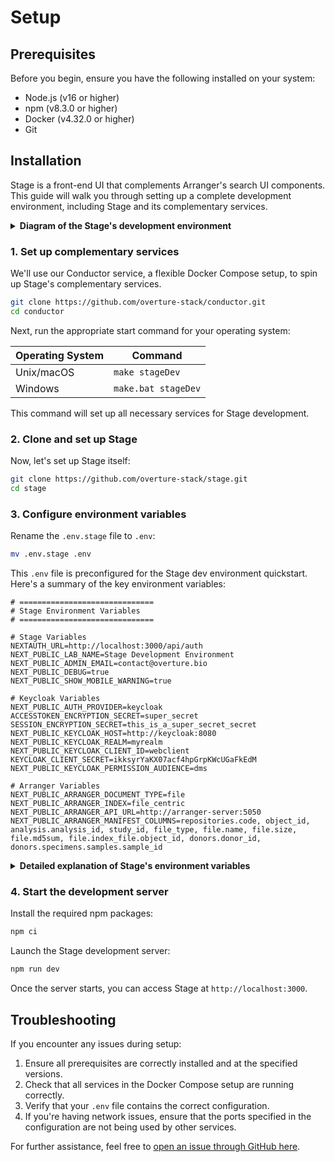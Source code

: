 # Setup

## Prerequisites

Before you begin, ensure you have the following installed on your system:

- Node.js (v16 or higher)
- npm (v8.3.0 or higher)
- Docker (v4.32.0 or higher)
- Git

## Installation

Stage is a front-end UI that complements Arranger's search UI components. This guide will walk you through setting up a complete development environment, including Stage and its complementary services.


<details>
  <summary><b>Diagram of the Stage's development environment</b></summary>
    ```mermaid
    graph LR
        %% Define nodes
        Elasticsearch(Elasticsearch)
        Arranger(Arranger)
        Stage(Stage)
        Keycloak(Keycloak)
        KeycloakDb[(Keycloak DB)]
        ArrangerConfigs{{Configuration Files}}
        IndexMapping{{Index Mapping}}
        ElasticsearchDocuments{{Elasticsearch Documents}}
        OvertureAPIKeyProvider{{Overture API Key Provider}}

        %% Identity and Access Management
        subgraph Identity and Access Management
            OvertureAPIKeyProvider -.-> Keycloak
            KeycloakDb --- Keycloak
        end

        Keycloak -.- Stage

        %% Search & Exploration
        subgraph Search and Exploration
            IndexMapping -.-> Elasticsearch
            ElasticsearchDocuments -.-> Elasticsearch
            Elasticsearch --- Arranger
            Arranger --- Stage
            ArrangerConfigs -.-> Arranger
        end


        %% Styling
        classDef default fill:#F2F5F8,stroke:#04518c,color:#282A35;
        classDef database fill:#91909080,stroke:#03497e,color:#282A35;
        classDef service fill:#0669b64e,stroke:#03497e,color:#282A35;
        classDef thirdParty fill:#ebeced,stroke:#a1a1a1,color:#282A35;
        classDef local fill:#E2B7D0,stroke:#9E005D,color:#282A35;
        classDef configs fill:#E4E775,stroke:#7D7D7D,color:#282A35; 

        class Stage local;
        class KeycloakDb database;
        class Arranger service;
        class Elasticsearch,Keycloak thirdParty;
        class ElasticsearchDocuments,ArrangerConfigs,IndexMapping,OvertureAPIKeyProvider configs;
    ```

    **Databases (dark gray), Overture services (light blue & pink), third-party services (light gray), development service (pink), and configuration files (yellow).**
</details>

### 1. Set up complementary services

We'll use our Conductor service, a flexible Docker Compose setup, to spin up Stage's complementary services.

```bash
git clone https://github.com/overture-stack/conductor.git
cd conductor
```

Next, run the appropriate start command for your operating system:

| Operating System | Command |
|------------------|---------|
| Unix/macOS       | `make stageDev` |
| Windows          | `make.bat stageDev` |

This command will set up all necessary services for Stage development.

### 2. Clone and set up Stage

Now, let's set up Stage itself:

```bash
git clone https://github.com/overture-stack/stage.git
cd stage
```

### 3. Configure environment variables

Rename the `.env.stage` file to `.env`:

```bash
mv .env.stage .env
```

This `.env` file is preconfigured for the Stage dev environment quickstart. Here's a summary of the key environment variables:

```env
# ==============================
# Stage Environment Variables
# ==============================

# Stage Variables
NEXTAUTH_URL=http://localhost:3000/api/auth
NEXT_PUBLIC_LAB_NAME=Stage Development Environment
NEXT_PUBLIC_ADMIN_EMAIL=contact@overture.bio
NEXT_PUBLIC_DEBUG=true
NEXT_PUBLIC_SHOW_MOBILE_WARNING=true

# Keycloak Variables
NEXT_PUBLIC_AUTH_PROVIDER=keycloak
ACCESSTOKEN_ENCRYPTION_SECRET=super_secret
SESSION_ENCRYPTION_SECRET=this_is_a_super_secret_secret
NEXT_PUBLIC_KEYCLOAK_HOST=http://keycloak:8080
NEXT_PUBLIC_KEYCLOAK_REALM=myrealm
NEXT_PUBLIC_KEYCLOAK_CLIENT_ID=webclient
KEYCLOAK_CLIENT_SECRET=ikksyrYaKX07acf4hpGrpKWcUGaFkEdM
NEXT_PUBLIC_KEYCLOAK_PERMISSION_AUDIENCE=dms

# Arranger Variables
NEXT_PUBLIC_ARRANGER_DOCUMENT_TYPE=file
NEXT_PUBLIC_ARRANGER_INDEX=file_centric
NEXT_PUBLIC_ARRANGER_API_URL=http://arranger-server:5050
NEXT_PUBLIC_ARRANGER_MANIFEST_COLUMNS=repositories.code, object_id, analysis.analysis_id, study_id, file_type, file.name, file.size, file.md5sum, file.index_file.object_id, donors.donor_id, donors.specimens.samples.sample_id
```

<details>
  <summary><b>Detailed explanation of Stage's environment variables</b></summary>

- **Stage Variables**
    - `NEXTAUTH_URL`: Specifies the base URL for NextAuth.js, which handles authentication in Next.js applications. This setting is used to configure the authentication flow, including where to redirect users after successful authentication.
    - `NEXT_PUBLIC_LAB_NAME`: The name displayed in the top left of the portal interface. Feel free to customize this.
    - `NEXT_PUBLIC_ADMIN_EMAIL`: The email address of the administrator or support contact. This setting updates the help link found by default in the footer navigation of the portal interface.

- **Keycloak Variables**
    - `NEXT_PUBLIC_AUTH_PROVIDER`: Specifies the authentication provider, in this case, "keycloak".
    - `ACCESSTOKEN_ENCRYPTION_SECRET`: Defines the secret used to encrypt access tokens, enhancing security by preventing easy decoding of intercepted tokens.
    - `SESSION_ENCRYPTION_SECRET`: Specifies the secret used to encrypt session cookies, protecting sensitive information stored in the cookie from unauthorized access.
    - `NEXT_PUBLIC_KEYCLOAK_HOST`: Specifies the URL where the Keycloak server is hosted (e.g., "http://localhost:8080").
    - `NEXT_PUBLIC_KEYCLOAK_REALM`: Defines the realm in Keycloak that contains the users and roles for the application.
    - `NEXT_PUBLIC_KEYCLOAK_CLIENT_ID`: The client ID for the Keycloak application.
    - `KEYCLOAK_CLIENT_SECRET`: The client secret for the Keycloak application.
    - `NEXT_PUBLIC_KEYCLOAK_PERMISSION_AUDIENCE`: Specifies the audience for the permission claims in the access token, restricting the scope of access granted to the token.

- **Arranger Variables**
    - `NEXT_PUBLIC_ARRANGER_DOCUMENT_TYPE`: Specifies whether the index is file-centric or analysis (participant) centric.
    - `NEXT_PUBLIC_ARRANGER_INDEX`: Defines the index used by the Arranger service.
    - `NEXT_PUBLIC_ARRANGER_API_URL`: The URL of the Arranger GraphQL API. By default, Arranger's API is mapped to port 5050.
    - `NEXT_PUBLIC_ARRANGER_MANIFEST_COLUMNS`: Lists the columns to be included in the manifest generated for download with Score.

</details>

### 4. Start the development server

Install the required npm packages:

```bash
npm ci
```

Launch the Stage development server:

```bash
npm run dev
```

Once the server starts, you can access Stage at `http://localhost:3000`.

## Troubleshooting

If you encounter any issues during setup:

1. Ensure all prerequisites are correctly installed and at the specified versions.
2. Check that all services in the Docker Compose setup are running correctly.
3. Verify that your `.env` file contains the correct configuration.
4. If you're having network issues, ensure that the ports specified in the configuration are not being used by other services.

For further assistance, feel free to [open an issue through GitHub here](https://github.com/overture-stack/stage/issues/new?assignees=&labels=&projects=&template=Feature_Requests.md).
